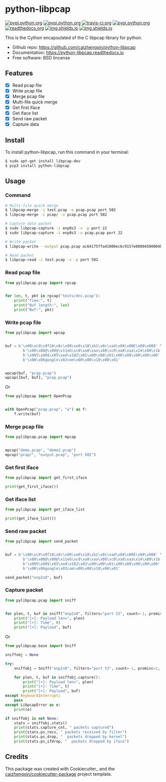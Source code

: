 # python-libpcap

[![pypi.python.org](https://img.shields.io/pypi/v/python-libpcap.svg)](https://pypi.python.org/pypi/python-libpcap)
[![pypi.python.org](https://img.shields.io/pypi/pyversions/python-libpcap.svg)](https://pypi.python.org/pypi/python-libpcap)
[![travis-ci.org](https://api.travis-ci.com/caizhengxin/python-libpcap.svg?branch=master)](https://travis-ci.org/JanKinCai/python-libpcap)
[![pypi.python.org](https://img.shields.io/pypi/dm/python-libpcap.svg)](https://pypi.python.org/pypi/python-libpcap)
[![readthedocs.org](https://readthedocs.org/projects/python-libpcap/badge/?version=latest)](https://python-libpcap.readthedocs.io/en/latest/?badge=latest)
[![img.shields.io](https://img.shields.io/github/languages/code-size/caizhengxin/python-libpcap)](https://pypi.python.org/pypi/python-libpcap)
[![img.shields.io](https://img.shields.io/pypi/l/python-libpcap)](https://github.com/caizhengxin/python-libpcap/blob/master/LICENSE)

This is the Cython encapsulated of the C libpcap library for python.

- Github repo: https://github.com/caizhengxin/python-libpcap
- Documentation: https://python-libpcap.readthedocs.io
- Free software: BSD lincense

## Features

- [x] Read pcap file
- [x] Write pcap file
- [x] Merge pcap file
- [x] Multi-file quick merge
- [x] Get first iface
- [x] Get iface list
- [x] Send raw packet
- [x] Capture data

## Install

To install python-libpcap, run this command in your terminal:

```bash
$ sudo apt-get install libpcap-dev
$ pip3 install python-libpcap
```

## Usage

### Command

```bash
# Multi-file quick merge
$ libpcap-merge -i test.pcap -o pcap.pcap port 502
$ libpcap-merge -i pcap/ -o pcap.pcap port 502

# Capture data packet
$ sudo libpcap-capture -i enp0s3 -v -p port 22
$ sudo libpcap-capture -i enp0s3 -o pcap.pcap port 22

# Write packet
$ libpcap-write --output pcap.pcap ac64175ffa41000ec6c9157e08004500004b8a1e400080060000c0a80002c0a80001c794006618e119b56ef0831d5018faf081910000030000231ee00000001d00c1020600c20f53494d415449432d524f4f542d4553c0010a

# Read packet
$ libpcap-read -i test.pcap -v -p port 502
```

### Read pcap file

```python
from pylibpcap.pcap import rpcap


for len, t, pkt in rpcap("tests/dns.pcap"):
    print("Time:", t)
    print("Buf length:", len)
    print("Buf:", pkt)
```

### Write pcap file

```python
from pylibpcap import wpcap


buf = b'\x00\xc0\x9f2A\x8c\x00\xe0\x18\xb1\x0c\xad\x08\x00E\x00\x008' \
        b'\x00\x00@\x00@\x11eG\xc0\xa8\xaa\x08\xc0\xa8\xaa\x14\x80\x1b' \
        b'\x005\x00$\x85\xed\x102\x01\x00\x00\x01\x00\x00\x00\x00\x00' \
        b'\x00\x06google\x03com\x00\x00\x10\x00\x01'


wpcap(buf, "pcap.pcap")
wpcap([buf, buf], "pcap.pcap")
```

Or

```python
from pylibpcap import OpenPcap


with OpenPcap("pcap.pcap", "a") as f:
    f.write(buf)
```

### Merge pcap file

```python
from pylibpcap.pcap import mpcap


mpcap("demo.pcap", "demo2.pcap")
mpcap("pcap/", "output.pcap", "port 502")
```

### Get first iface

```python
from pylibpcap import get_first_iface

print(get_first_iface())
```

### Get iface list

```python
from pylibpcap import get_iface_list

print(get_iface_list())
```

### Send raw packet

```python
from pylibpcap import send_packet


buf = b'\x00\xc0\x9f2A\x8c\x00\xe0\x18\xb1\x0c\xad\x08\x00E\x00\x008' \
        b'\x00\x00@\x00@\x11eG\xc0\xa8\xaa\x08\xc0\xa8\xaa\x14\x80\x1b' \
        b'\x005\x00$\x85\xed\x102\x01\x00\x00\x01\x00\x00\x00\x00\x00' \
        b'\x00\x06google\x03com\x00\x00\x10\x00\x01'

send_packet("enp2s0", buf)
```

### Capture packet

```python
from pylibpcap.pcap import sniff


for plen, t, buf in sniff("enp2s0", filters="port 53", count=-1, promisc=1, out_file="pcap.pcap"):
    print("[+]: Payload len=", plen)
    print("[+]: Time", t)
    print("[+]: Payload", buf)
```

Or

```python
from pylibpcap.base import Sniff

sniffobj = None

try:
    sniffobj = Sniff("enp2s0", filters="port 53", count=-1, promisc=1, out_file="pcap.pcap")

    for plen, t, buf in sniffobj.capture():
        print("[+]: Payload len=", plen)
        print("[+]: Time", t)
        print("[+]: Payload", buf)
except KeyboardInterrupt:
    pass
except LibpcapError as e:
    print(e)

if sniffobj is not None:
    stats = sniffobj.stats()
    print(stats.capture_cnt, " packets captured")
    print(stats.ps_recv, " packets received by filter")
    print(stats.ps_drop, "  packets dropped by kernel")
    print(stats.ps_ifdrop, "  packets dropped by iface")
```

## Credits

This package was created with Cookiecutter_ and the [caizhengxin/cookiecutter-package](https://github.com/caizhengxin/cookiecutter-package) project template.
